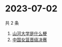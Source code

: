 # 2023-07-02

共 2 条

<!-- BEGIN -->
<!-- 最后更新时间 Sun Jul 02 2023 01:08:09 GMT+0800 (China Standard Time) -->

1. [山河大学是什么梗](https://www.zhihu.com/search?q=山河大学是什么梗)
1. [中国女篮晋级决赛](https://www.zhihu.com/search?q=中国女篮晋级决赛)

<!-- END -->
